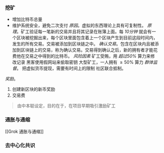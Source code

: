 ### 挖矿

- 增加比特币总量
- 维护系统安全，避免二次支付
*原因*。虚拟的东西理论上具有可复制性。
*原理*。矿工验证每一笔新的交易并且将其记录在账簿上面。每 *10分钟* 就会有一个区块被挖掘出来，每个区块里面包含着上一个区块产生到目前这段时间内，发生的所有交易。交易被添加到区块链之中。
*确认交易*。包含在区块内且被添加到区块链上的交易，称为确认交易。交易得到确认之后，新的拥有者才能花费他在交易之中得到的比特币。
*风险因素*
	矿工受贿，用 *超过50%* 算力来修改记录
	黑客使用假网站来偷取密钥
	大型矿工，一人拥有 $\geq 50$% 算力
*群体监督*。
	把虚拟货币提现，需要有时间上的限制
	社区联合抵制。

*奖励*。
1. 创建新区块的新币奖励
2. 交易费
>由中本聪设定，目的在于，在项目早期吸引激励矿工

### 通胀与通缩

[[Grok 通胀与通缩]]

### 去中心化共识